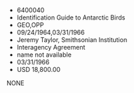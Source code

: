 * 6400040
* Identification Guide to Antarctic Birds
* GEO,OPP
* 09/24/1964,03/31/1966
* Jeremy Taylor, Smithsonian Institution
* Interagency Agreement
*   name not available
* 03/31/1966
* USD 18,800.00

NONE